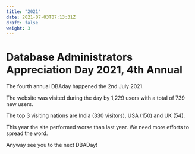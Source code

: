 ```yaml
---
title: "2021"
date: 2021-07-03T07:13:31Z
draft: false
weight: 3
---
```

# Database Administrators Appreciation Day 2021, 4th Annual
The fourth annual DBAday happened the 2nd July 2021.

The website was visited during the day by 1,229 users with a total of 739 new users.

The top 3 visiting nations are India (330 visitors), USA (150) and UK (54).

This year the site performed worse than last year. We need more efforts to spread the word. 

Anyway see you to the next DBADay!


